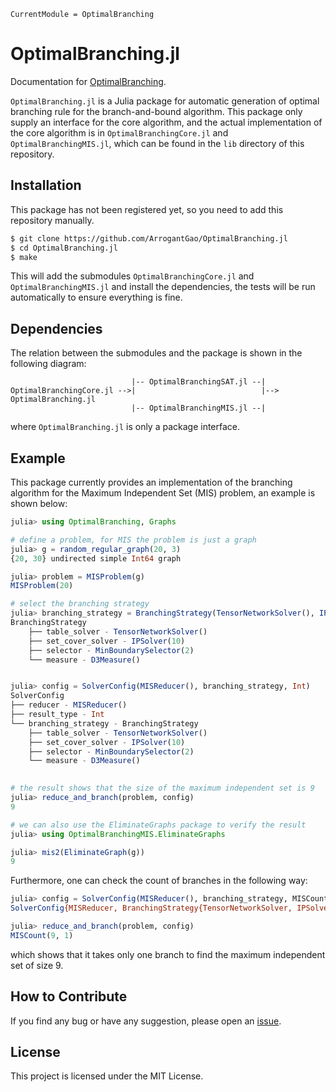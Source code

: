 ```@meta
CurrentModule = OptimalBranching
```

# OptimalBranching.jl

Documentation for [OptimalBranching](https://github.com/ArrogantGao/OptimalBranching.jl).

`OptimalBranching.jl` is a Julia package for automatic generation of optimal branching rule for the branch-and-bound algorithm.
This package only supply an interface for the core algorithm, and the actual implementation of the core algorithm is in `OptimalBranchingCore.jl` and `OptimalBranchingMIS.jl`, which can be found in the `lib` directory of this repository.

## Installation

This package has not been registered yet, so you need to add this repository manually.

```bash
$ git clone https://github.com/ArrogantGao/OptimalBranching.jl
$ cd OptimalBranching.jl
$ make
```

This will add the submodules `OptimalBranchingCore.jl` and `OptimalBranchingMIS.jl` and install the dependencies, the tests will be run automatically to ensure everything is fine.

## Dependencies

The relation between the submodules and the package is shown in the following diagram:
```
                           |-- OptimalBranchingSAT.jl --|
OptimalBranchingCore.jl -->|                            |--> OptimalBranching.jl
                           |-- OptimalBranchingMIS.jl --|
```
where `OptimalBranching.jl` is only a package interface.

## Example

This package currently provides an implementation of the branching algorithm for the Maximum Independent Set (MIS) problem, an example is shown below:
```julia
julia> using OptimalBranching, Graphs

# define a problem, for MIS the problem is just a graph
julia> g = random_regular_graph(20, 3)
{20, 30} undirected simple Int64 graph

julia> problem = MISProblem(g)
MISProblem(20)

# select the branching strategy
julia> branching_strategy = BranchingStrategy(TensorNetworkSolver(), IPSolver(), EnvFilter(), MinBoundarySelector(2), D3Measure())
BranchingStrategy
    ├── table_solver - TensorNetworkSolver()
    ├── set_cover_solver - IPSolver(10)
    ├── selector - MinBoundarySelector(2)
    └── measure - D3Measure()


julia> config = SolverConfig(MISReducer(), branching_strategy, Int)
SolverConfig
├── reducer - MISReducer() 
├── result_type - Int
└── branching_strategy - BranchingStrategy
    ├── table_solver - TensorNetworkSolver()
    ├── set_cover_solver - IPSolver(10)
    ├── selector - MinBoundarySelector(2)
    └── measure - D3Measure()
 

# the result shows that the size of the maximum independent set is 9
julia> reduce_and_branch(problem, config)
9

# we can also use the EliminateGraphs package to verify the result
julia> using OptimalBranchingMIS.EliminateGraphs

julia> mis2(EliminateGraph(g))
9
```

Furthermore, one can check the count of branches in the following way:
```julia
julia> config = SolverConfig(MISReducer(), branching_strategy, MISCount)
SolverConfig{MISReducer, BranchingStrategy{TensorNetworkSolver, IPSolver, EnvFilter, MinBoundarySelector, D3Measure}, MISCount}(MISReducer(), BranchingStrategy{TensorNetworkSolver, IPSolver, EnvFilter, MinBoundarySelector, D3Measure}(TensorNetworkSolver(), IPSolver(10), EnvFilter(), MinBoundarySelector(2), D3Measure()), MISCount)

julia> reduce_and_branch(problem, config)
MISCount(9, 1)
```
which shows that it takes only one branch to find the maximum independent set of size 9.


## How to Contribute

If you find any bug or have any suggestion, please open an [issue](https://github.com/ArrogantGao/OptimalBranching.jl/issues).

## License

This project is licensed under the MIT License.
